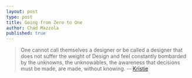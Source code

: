 ```yaml
---
layout: post
type: post
title: Going from Zero to One
author: Chad Mazzola
published: true
---
```


> One cannot call themselves a designer or be called a designer that does not suffer the weight of Design and feel constantly bombarded by the unknowns, the unknowables, the awareness that decisions must be made, are made, without knowing.
-- [Kristie](http://inventinginventions.com/)